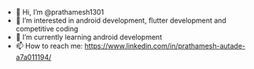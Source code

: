 - 👋 Hi, I’m @prathamesh1301
- 👀 I’m interested in android development, flutter development and competitive coding
- 🌱 I’m currently learning android development
- 📫 How to reach me: https://www.linkedin.com/in/prathamesh-autade-a7a011194/
 

<!---
prathamesh1301/prathamesh1301 is a ✨ special ✨ repository because its `README.md` (this file) appears on your GitHub profile.
You can click the Preview link to take a look at your changes.
--->
